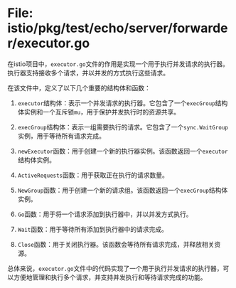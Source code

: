# File: istio/pkg/test/echo/server/forwarder/executor.go

在istio项目中，`executor.go`文件的作用是实现一个用于执行并发请求的执行器。执行器支持接收多个请求，并以并发的方式执行这些请求。

在该文件中，定义了以下几个重要的结构体和函数：

1. `executor`结构体：表示一个并发请求的执行器。它包含了一个`execGroup`结构体实例和一个互斥锁`mu`，用于保护并发执行时的资源共享。

2. `execGroup`结构体：表示一组需要执行的请求。它包含了一个`sync.WaitGroup`实例，用于等待所有请求完成。

3. `newExecutor`函数：用于创建一个新的执行器实例。该函数返回一个`executor`结构体实例。

4. `ActiveRequests`函数：用于获取正在执行的请求数量。

5. `NewGroup`函数：用于创建一个新的请求组。该函数返回一个`execGroup`结构体实例。

6. `Go`函数：用于将一个请求添加到执行器中，并以并发方式执行。

7. `Wait`函数：用于等待所有添加到执行器中的请求完成。

8. `Close`函数：用于关闭执行器。该函数会等待所有请求完成，并释放相关资源。

总体来说，`executor.go`文件中的代码实现了一个用于执行并发请求的执行器，可以方便地管理和执行多个请求，并支持并发执行和等待请求完成的功能。

